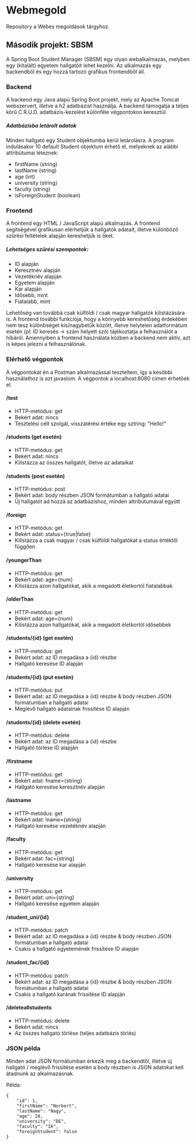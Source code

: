 # Webmegold
Repository a Webes megoldások tárgyhoz.

## Második projekt: SBSM
A Spring Boot Student Manager (SBSM) egy olyan webalkalmazás, melyben egy (kitalált) egyetem hallgatóit lehet kezelni. Az alkalmazás egy backendből és egy hozzá tartozó grafikus frontendből áll.

### Backend
A backend egy Java alapú Spring Boot projekt, mely az Apache Tomcat webszervert, illetve a h2 adatbázist használja. A backend támogatja a teljes körű C.R.U.D. adatbázis-kezelést különféle végpontokon keresztül.

##### Adatbázisba letárolt adatok
Minden hallgató egy Student objektumba kerül letárolásra. A program indulásakor 10 default Student objektum érhető el, melyeknek az alábbi attribútumai léteznek:
- firstName (string)
- lastName (string)
- age (int)
- university (string)
- faculty (string)
- isForeignStudent (boolean)

### Frontend
A frontend egy HTML / JavaScript alapú alkalmazás. A frontend segítségével grafikusan elérhetjük a hallgatók adatait, illetve különböző szűrési feltételek alapján kereshetjük is őket.

##### Lehetséges szűrési szempontok:
- ID alapján
- Keresztnév alapján
- Vezetéknév alapján
- Egyetem alapján
- Kar alapján
- Idősebb, mint
- Fiatalabb, mint

Lehetőség van továbbá csak külföldi / csak magyar hallgatók kilistázására is. A frontend további funkciója, hogy a könnyebb kereshetőség érdekében nem tesz különbséget kis/nagybetűk között, illetve helytelen adatformátum esetén (pl: ID keresés -> szám helyett szó) tájékoztatja a felhasználót a hibáról. Amennyiben a frontend használata közben a backend nem aktív, azt is képes jelezni a felhasználónak.

### Elérhető végpontok
A végpontokat én a Postman alkalmazással teszteltem, így a későbbi használathoz is azt javaslom. A végpontok a localhost:8080 címen érhetőek el.
#### /test
- HTTP-metódus: get
- Bekért adat: nincs
- Tesztelési célt szolgál, visszatérési értéke egy sztring: "Hello!"

#### /students (get esetén)
- HTTP-metódus: get
- Bekért adat: nincs
- Kilistázza az összes hallgatót, illetve az adataikat

#### /students (post esetén)
- HTTP-metódus: post
- Bekért adat: body részben JSON formátumban a hallgató adatai
- Új hallgatót ad hozzá az adatbázishoz, minden attribútumával együtt

#### /foreign
- HTTP-metódus: get
- Bekért adat: status={true|false}
- Kilistázza a csak magyar / csak külföldi hallgatókat a status értéktől függően

#### /youngerThan
- HTTP-metódus: get
- Bekért adat: age={num}
- Kilistázza azon hallgatókat, akik a megadott életkortól fiatalabbak
  
#### /olderThan
- HTTP-metódus: get
- Bekért adat: age={num}
- Kilistázza azon hallgatókat, akik a megadott életkortól idősebbek
  
#### /students/{id} (get esetén)
- HTTP-metódus: get
- Bekért adat: az ID megadása a {id} részbe
- Hallgató keresése ID alapján
  
#### /students/{id} (put esetén)
- HTTP-metódus: put
- Bekért adat: az ID megadása a {id} részbe & body részben JSON formátumban a hallgató adatai
- Meglévő hallgató adatainak frissítése ID alapján  

#### /students/{id} (delete esetén)
- HTTP-metódus: delete
- Bekért adat: az ID megadása a {id} részbe
- Hallgató törlése ID alapján
  
#### /firstname
- HTTP-metódus: get
- Bekért adat: fname={string}
- Hallgató keresése keresztnév alapján
  
#### /lastname
- HTTP-metódus: get
- Bekért adat: lname={string}
- Hallgató keresése vezetéknév alapján

#### /faculty
- HTTP-metódus: get
- Bekért adat: fac={string}
- Hallgató keresése kar alapján
  
#### /university
- HTTP-metódus: get
- Bekért adat: uni={string}
- Hallgató keresése egyetem alapján
  
#### /student_uni/{id}
- HTTP-metódus: patch
- Bekért adat: az ID megadása a {id} részbe & body részben JSON formátumban a hallgató adatai
- Csakis a hallgató egyetemének frissítése ID alapján
  
#### /student_fac/{id}
- HTTP-metódus: patch
- Bekért adat: az ID megadása a {id} részbe & body részben JSON formátumban a hallgató adatai
- Csakis a hallgató karának frissítése ID alapján
  
#### /deleteallstudents
- HTTP-metódus: delete
- Bekért adat: nincs
- Az összes hallgató törlése (teljes adatbázis törlés)

### JSON példa
Minden adat JSON formátumban érkezik meg a backendtől, illetve új hallgató / meglévő frissítése esetén a body részben is JSON adatokat kell átadnunk az alkalmazásnak.

Példa:
```
{
    "id": 1,
    "firstName": "Norbert",
    "lastName": "Nagy",
    "age": 20,
    "university": "DE",
    "faculty": "IK",
    "foreignStudent": false
}
```
